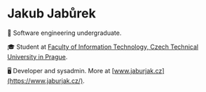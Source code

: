 # Jakub Jabůrek

📜 Software engineering undergraduate.

🎓 Student at [Faculty of Information Technology, Czech Technical University in Prague](https://fit.cvut.cz).

🖥️ Developer and sysadmin. More at [www.jaburjak.cz](https://www.jaburjak.cz/).
